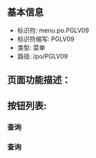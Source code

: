 
## 基本信息

- 标识符: menu.po.PGLV09
- 标识符缩写: PGLV09
- 类型: 菜单
- 路径: /po/PGLV09

## 页面功能描述：





## 按钮列表:


### 查询



### 查询


